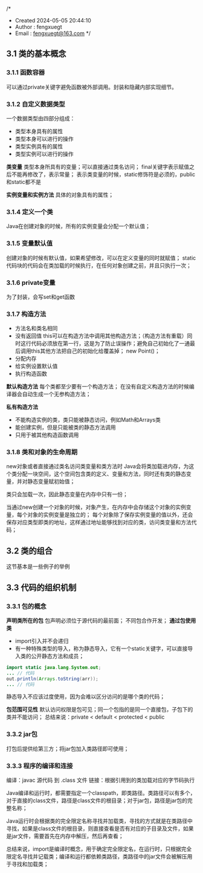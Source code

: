 /*
 * Created 2024-05-05 20:44:10
 * Author : fengxuegt
 * Email : fengxuegt@163.com
 */

## 3.1 类的基本概念
### 3.1.1 函数容器
可以通过private关键字避免函数被外部调用。封装和隐藏内部实现细节。

### 3.1.2 自定义数据类型
一个数据类型由四部分组成：
- 类型本身具有的属性
- 类型本身可以进行的操作
- 类型实例具有的属性
- 类型实例可以进行的操作

**类变量**
类型本身所具有的变量；可以直接通过类名访问；
final关键字表示赋值之后不能再修改了，表示常量；
表示类变量的时候，static修饰符是必须的，public和static都不是

**实例变量和实例方法**
具体的对象具有的属性；

### 3.1.4 定义一个类
Java在创建对象的时候，所有的实例变量会分配一个默认值；

### 3.1.5 变量默认值
创建对象的时候有默认值，如果希望修改，可以在定义变量的同时就赋值；
static代码块的代码会在类加载的时候执行，在任何对象创建之前，并且只执行一次；

### 3.1.6 private变量
为了封装，会写set和get函数

### 3.1.7 构造方法
- 方法名和类名相同
- 没有返回值
this可以在构造方法中调用其他构造方法；（构造方法有重载）同时这行代码必须放在第一行，这是为了防止误操作；避免自己初始化了一通最后调用this其他方法把自己的初始化给覆盖掉；
new Point()；
- 分配内存
- 给实例设置默认值
- 执行构造函数

**默认构造方法**
每个类都至少要有一个构造方法；
在没有自定义构造方法的时候编译器会自动生成一个无参构造方法；

**私有构造方法**
- 不能构造实例的类，类只能被静态访问，例如Math和Arrays类
- 能创建实例，但是只能被类的静态方法调用
- 只用于被其他构造函数调用

### 3.1.8 类和对象的生命周期
new对象或者直接通过类名访问类变量和类方法时
Java会将类加载进内存，为这个类分配一块空间，这个空间包含类的定义、变量和方法，同时还有类的静态变量，并对静态变量赋初始值；

类只会加载一次，因此静态变量在内存中只有一份；

当通过new创建一个对象的时候，对象产生，在内存中会存储这个对象的实例变量，每个对象的实例变量是独立的；
每个对象除了保存实例变量的值以外，还会保存对应类型即类的地址，这样通过地址能够找到对应的类，访问类变量和方法代码；

## 3.2 类的组合
这节基本是一些例子的举例


## 3.3 代码的组织机制
### 3.3.1 包的概念
**声明类所在的包**
包声明必须位于源代码的最前面；
不同包合作开发；
**通过包使用类**
- import引入并不会递归
- 有一种特殊类型的导入，称为静态导入，它有一个static关键字，可以直接导入类的公开静态方法和成员；
```java
import static java.lang.System.out;
... // 代码
out.println(Arrays.toString(arr)); 
... // 代码
```
静态导入不应该过度使用，因为会难以区分访问的是哪个类的代码；

**包范围可见性**
默认访问权限是包可见；同一个包指的是同一个直接包，子包下的类并不能访问；
总结来说：private < default < protected < public

### 3.3.2 jar包
打包后提供给第三方；将jar包加入类路径即可使用；

### 3.3.3 程序的编译和连接
编译：javac 源代码 到 .class 文件
链接：根据引用到的类加载对应的字节码执行

Java编译和运行时，都需要指定一个classpath，即类路径。类路径可以有多个，对于直接的class文件，路径是class文件的根目录；对于jar包，路径是jar包的完整名称；

Java运行时会根据类的完全限定名称寻找并加载类，寻找的方式就是在类路径中寻找，如果是class文件的根目录，则直接查看是否有对应的子目录及文件，如果是jar文件，需要首先在内存中解压，然后再查看；

总结来说，import是编译时概念，用于确定完全限定名，在运行时，只根据完全限定名寻找并记载类；编译和运行都依赖类路径，类路径中的jar文件会被解压用于寻找和加载类；
